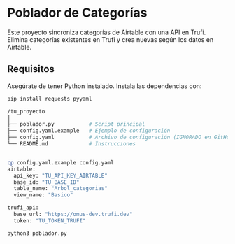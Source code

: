 # Poblador de Categorías

Este proyecto sincroniza categorías de Airtable con una API en Trufi. Elimina categorías existentes en Trufi y crea nuevas según los datos en Airtable.

## **Requisitos**

Asegúrate de tener Python instalado. Instala las dependencias con:

```bash
pip install requests pyyaml

/tu_proyecto
│
├── poblador.py           # Script principal
├── config.yaml.example   # Ejemplo de configuración
├── config.yaml           # Archivo de configuración (IGNORADO en GitHub)
└── README.md             # Instrucciones


cp config.yaml.example config.yaml
airtable:
  api_key: "TU_API_KEY_AIRTABLE"
  base_id: "TU_BASE_ID"
  table_name: "Arbol_categorias"
  view_name: "Basico"

trufi_api:
  base_url: "https://omus-dev.trufi.dev"
  token: "TU_TOKEN_TRUFI"

python3 poblador.py
